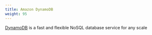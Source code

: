 ```yaml
---
title: Amazon DynamoDB
weight: 95
---
```

[DynamoDB](https://aws.amazon.com/dynamodb/) is a fast and flexible NoSQL database service for any scale

